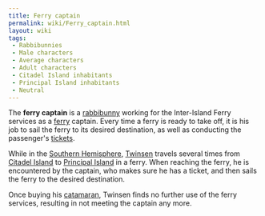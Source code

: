```yaml
---
title: Ferry captain
permalink: wiki/Ferry_captain.html
layout: wiki
tags:
 - Rabbibunnies
 - Male characters
 - Average characters
 - Adult characters
 - Citadel Island inhabitants
 - Principal Island inhabitants
 - Neutral
---
```


The **ferry captain** is a [rabbibunny](rabbibunny "wikilink") working
for the Inter-Island Ferry services as a [ferry](ferry "wikilink")
captain. Every time a ferry is ready to take off, it is his job to sail
the ferry to its desired destination, as well as conducting the
passenger's [tickets](Ferry_ticket "wikilink").

While in the [Southern Hemisphere](Southern_Hemisphere "wikilink"),
[Twinsen](Twinsen "wikilink") travels several times from [Citadel
Island](Citadel_Island "wikilink") to [Principal
Island](Principal_Island "wikilink") in a ferry. When reaching the
ferry, he is encountered by the captain, who makes sure he has a ticket,
and then sails the ferry to the desired destination.

Once buying his [catamaran](catamaran "wikilink"), Twinsen finds no
further use of the ferry services, resulting in not meeting the captain
any more.
